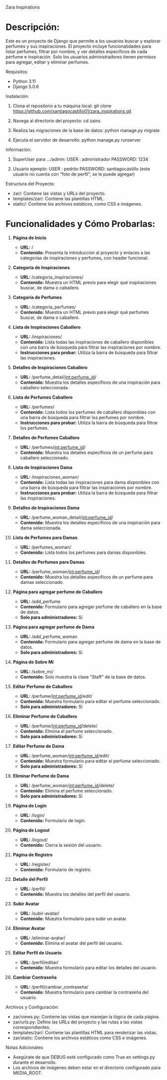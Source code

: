 Zara Inspirations


# Descripción:
Este es un proyecto de Django que permite a los usuarios buscar y explorar
perfumes y sus inspiraciones. El proyecto incluye funcionalidades para listar 
perfumes, filtrar por nombre, y ver detalles específicos de cada perfume e 
inspiración. Solo los usuarios administradores tienen permisos
para agregar, editar y eliminar perfumes.




Requisitos:
- Python 3.11
- Django 5.0.6


Instalación:
1. Clona el repositorio a tu máquina local:
   git clone https://github.com/santiagocastillo01/zara_inspirations.git

2. Navega al directorio del proyecto:
   cd zains

3. Realiza las migraciones de la base de datos:
   python manage.py migrate

4. Ejecuta el servidor de desarrollo:
   python manage.py runserver


Informaciòn:
1. SuperUser para .../admin:
    USER : administrador
    PASSWORD: 1234

2. Usuario ejemplo:
    USER : pedrito
    PASSWORD: santiagocastillo
   (este usuario no cuenta con "foto de perfil", se le puede agregar)


Estructura del Proyecto:
- zar/: Contiene las vistas y URLs del proyecto.
- templates/zar/: Contiene las plantillas HTML.
- static/: Contiene los archivos estáticos, como CSS e imágenes.


# Funcionalidades y Cómo Probarlas:

1. **Página de Inicio**
   - **URL:** /
   - **Contenido:** Presenta la introducción al proyecto y enlaces a las categorías de inspiraciones y perfumes, con header funcional.

2. **Categoría de Inspiraciones**
   - **URL:** /categoria_inspiraciones/
   - **Contenido:** Muestra un HTML previo para elegir qué inspiraciones buscar, de dama o caballero.

3. **Categoría de Perfumes**
   - **URL:** /categoria_perfumes/
   - **Contenido:** Muestra un HTML previo para elegir qué perfumes buscar, de dama o caballero.

4. **Lista de Inspiraciones Caballero**
   - **URL:** /inspiraciones/
   - **Contenido:** Lista todas las inspiraciones de caballero disponibles con una barra de búsqueda para filtrar las inspiraciones por nombre.
   - **Instrucciones para probar:** Utiliza la barra de búsqueda para filtrar las inspiraciones.

5. **Detalles de Inspiraciones Caballero**
   - **URL:** /perfume_detail/<int:perfume_id>/
   - **Contenido:** Muestra los detalles específicos de una inspiración para caballero seleccionada.

6. **Lista de Perfumes Caballero**
   - **URL:** /perfumes/
   - **Contenido:** Lista todos los perfumes de caballero disponibles con una barra de búsqueda para filtrar los perfumes por nombre.
   - **Instrucciones para probar:** Utiliza la barra de búsqueda para filtrar los perfumes.

7. **Detalles de Perfumes Caballero**
   - **URL:** /perfumes/<int:perfume_id>/
   - **Contenido:** Muestra los detalles específicos de un perfume para caballero seleccionado.

8. **Lista de Inspiraciones Dama**
   - **URL:** /inspiraciones_woman/
   - **Contenido:** Lista todas las inspiraciones para dama disponibles con una barra de búsqueda para filtrar las inspiraciones por nombre.
   - **Instrucciones para probar:** Utiliza la barra de búsqueda para filtrar las inspiraciones.

9. **Detalles de Inspiraciones Dama**
   - **URL:** /perfume_woman_detail/<int:perfume_id>/
   - **Contenido:** Muestra los detalles específicos de una inspiración para dama seleccionada.

10. **Lista de Perfumes para Damas**
    - **URL:** /perfumes_woman/
    - **Contenido:** Lista todos los perfumes para damas disponibles.

11. **Detalles de Perfumes para Damas**
    - **URL:** /perfume_woman/<int:perfume_id>/
    - **Contenido:** Muestra los detalles específicos de un perfume para damas seleccionado.

12. **Página para agregar perfume de Caballero**
    - **URL:** /add_perfume
    - **Contenido:** Formulario para agregar perfume de caballero en la base de datos.
    - **Solo para administradores:** Sí

13. **Página para agregar perfume de Dama**
    - **URL:** /add_perfume_woman
    - **Contenido:** Formulario para agregar perfume de dama en la base de datos.
    - **Solo para administradores:** Sí

14. **Página de Sobre Mí**
    - **URL:** /sobre_mi/
    - **Contenido:** Solo muestra la clase "Staff" de la base de datos.

15. **Editar Perfume de Caballero**
    - **URL:** /perfume/<int:perfume_id>/edit/
    - **Contenido:** Muestra formulario para editar el perfume seleccionado.
    - **Solo para administradores:** Sí

16. **Eliminar Perfume de Caballero**
    - **URL:** /perfume/<int:perfume_id>/delete/
    - **Contenido:** Elimina el perfume seleccionado.
    - **Solo para administradores:** Sí

17. **Editar Perfume de Dama**
    - **URL:** /perfume_woman/<int:perfume_id>/edit/
    - **Contenido:** Muestra formulario para editar el perfume seleccionado.
    - **Solo para administradores:** Sí

18. **Eliminar Perfume de Dama**
    - **URL:** /perfume_woman/<int:perfume_id>/delete/
    - **Contenido:** Elimina el perfume seleccionado.
    - **Solo para administradores:** Sí

19. **Página de Login**
    - **URL:** /login/
    - **Contenido:** Formulario de login.

20. **Página de Logout**
    - **URL:** /logout/
    - **Contenido:** Cierra la sesión del usuario.

21. **Página de Registro**
    - **URL:** /register/
    - **Contenido:** Formulario de registro.

22. **Detalle del Perfil**
    - **URL:** /perfil/
    - **Contenido:** Muestra los detalles del perfil del usuario.

23. **Subir Avatar**
    - **URL:** /subir-avatar/
    - **Contenido:** Muestra formulario para subir un avatar.

24. **Eliminar Avatar**
    - **URL:** /eliminar-avatar/
    - **Contenido:** Elimina el avatar del perfil del usuario.

25. **Editar Perfil de Usuario**
    - **URL:** /perfil/editar/
    - **Contenido:** Muestra formulario para editar los detalles del usuario.

26. **Cambiar Contraseña**
    - **URL:** /perfil/cambiar_contraseña/
    - **Contenido:** Muestra formulario para cambiar la contraseña del usuario.



Archivos y Configuración:
- zar/views.py: Contiene las vistas que manejan la lógica de cada página.
- zar/urls.py: Define las URLs del proyecto y las rutas a las vistas correspondientes.
- templates/zar/: Contiene las plantillas HTML para renderizar las vistas.
- zar/static: Contiene los archivos estáticos como CSS e imágenes.


Notas Adicionales:
- Asegúrate de que DEBUG esté configurado como True en settings.py durante el desarrollo.
- Los archivos de imágenes deben estar en el directorio configurado para MEDIA_ROOT.
